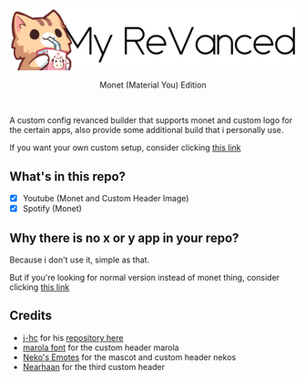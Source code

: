 <p align="center">
  <picture>
    <source
      width="512px"
      media="(prefers-color-scheme: dark)"
      srcset="assets/img-headlines/myvanced_dark.png"
    >
    <img 
      width="512px"
      src="assets/img-headlines/myvanced_light.png"
    >
  </picture>
</p>
<p align="center">Monet (Material You) Edition</p><br />

A custom config revanced builder that supports monet and custom logo for the certain apps, also provide some additional build that i personally use.

If you want your own custom setup, consider clicking [this link](https://github.com/j-hc/revanced-magisk-module?tab=readme-ov-file#to-includeexclude-patches-or-patch-other-apps)

## What's in this repo?
* [x] Youtube (Monet and Custom Header Image)
* [x] Spotify (Monet)

## Why there is no x or y app in your repo?
Because i don't use it, simple as that.

But if you're looking for normal version instead of monet thing, consider clicking [this link](https://github.com/tsssu/my-revanced.git)


## Credits
* [j-hc](https://github.com/j-hc) for his [repository here](https://github.com/j-hc/revanced-magisk-module)
* [marola font](https://www.dafont.com/marola.font) for the custom header marola
* [Neko's Emotes](https://stickers.cloud/en/pack/neko-s-emotes) for the mascot and custom header nekos
* [Nearhaan](https://www.instagram.com/nearhaan.xyz) for the third custom header
